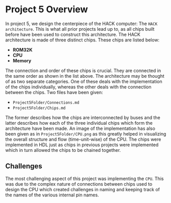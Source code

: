 # Project 5 Overview

In project 5, we design the centerpiece of the HACK computer: The `HACK architecture`. This is what all prior projects lead up to, as all chips built before have been used to construct this architecture. The HACK architecture is made of three distinct chips. These chips are listed below:

- **ROM32K**
- **CPU**
- **Memory**

The connection and order of these chips is crucial. They are connected in the same order as shown in the list above. The architecture may be thought of as two separate categories. One of these deals with the implementation of the chips individually, whereas the other deals with the connection between the chips. Two files have been given:

- `Project5Folder/Connections.md`
- `Project5Folder/Chips.md`

The former describes how the chips are interconnected by buses and the latter describes how each of the three individual chips which form the architecture have been made. An image of the implementation has also been given as in `Project5Folder/CPU.png` as this greatly helped in visualizing the overall structure and flow (time-unit-wise) of the CPU. The chips were implemented in HDL just as chips in previous projects were implemented which in turn allowed the chips to be chained together.

## Challenges

The most challenging aspect of this project was implementing the `CPU`. This was due to the complex nature of connections between chips used to design the CPU which created challenges in naming and keeping track of the names of the various internal pin names.